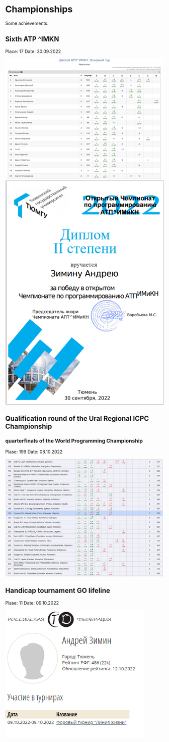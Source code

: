 # Championships
Some achievements.

## Sixth ATP ^IMKN

Place: 17
Date: 30.09.2022

![i](pic2.png)
![i](pic3.png)

## Qualification round of the Ural Regional ICPC Championship 
### quarterfinals of the World Programming Championship

Plase: 199
Date: 08.10.2022

![i](pic1.png)

## Handicap tournament GO lifeline

Plase: 11
Date: 09.10.2022

![i](pic4.png)
